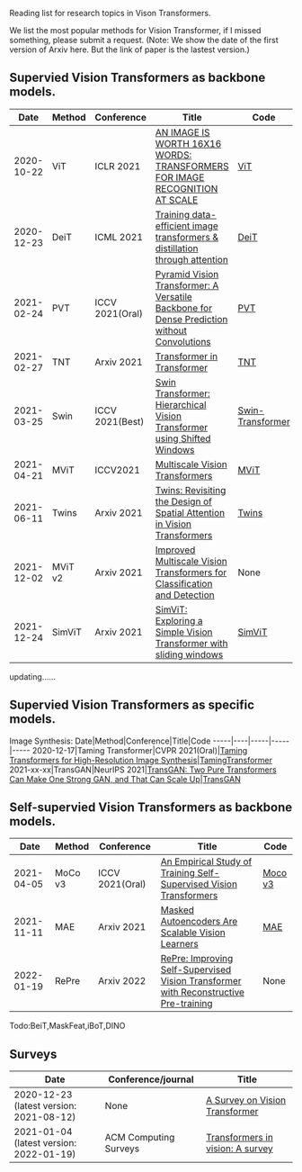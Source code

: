 Reading list for research topics in Vison Transformers.

We list the most popular methods for Vision Transformer, if I missed something, please submit a request.
(Note: We show the date of the first version of Arxiv here. But the link of paper is the lastest version.)


## Supervied Vision Transformers as backbone models.

Date|Method|Conference|Title|Code
-----|----|-----|-----|-----
2020-10-22|ViT|ICLR 2021|[AN IMAGE IS WORTH 16X16 WORDS: TRANSFORMERS FOR IMAGE RECOGNITION AT SCALE](https://arxiv.org/abs/2010.11929)|[ViT](https://github.com/google-research/vision_transformer)
2020-12-23|DeiT|ICML 2021|[Training data-efficient image transformers & distillation through attention](https://arxiv.org/pdf/2012.12877.pdf)|[DeiT](https://github.com/facebookresearch/deit)
2021-02-24|PVT|ICCV 2021(Oral)|[Pyramid Vision Transformer: A Versatile Backbone for Dense Prediction without Convolutions](https://arxiv.org/pdf/2102.12122.pdf)|[PVT](https://github.com/whai362/PVT)
2021-02-27|TNT|Arxiv 2021|[Transformer in Transformer](https://arxiv.org/pdf/2103.00112.pdf)|[TNT](https://gitee.com/mindspore/mindspore/tree/master/model_zoo/research/cv/TNT)
2021-03-25|Swin|ICCV 2021(Best)|[Swin Transformer: Hierarchical Vision Transformer using Shifted Windows](https://arxiv.org/pdf/2103.14030v2.pdf)|[Swin-Transformer](https://github.com/microsoft/Swin-Transformer)
2021-04-21|MViT|ICCV2021|[Multiscale Vision Transformers](https://arxiv.org/pdf/2104.11227.pdf)|[MViT](https:/github.com/facebookresearch/SlowFast)
2021-06-11|Twins|Arxiv 2021|[Twins: Revisiting the Design of Spatial Attention in Vision Transformers](https://arxiv.org/abs/2104.13840)|[Twins](https://github.com/Meituan-AutoML/Twins)
2021-12-02|MViT v2|Arxiv 2021|[Improved Multiscale Vision Transformers for Classification and Detection](https://arxiv.org/pdf/2112.01526.pdf)| None
2021-12-24|SimViT|Arxiv 2021|[SimViT: Exploring a Simple Vision Transformer with sliding windows](https://arxiv.org/pdf/2112.13085.pdf)|[SimViT](https://github.com/ucasligang/SimViT)
updating......

## Supervied Vision Transformers as specific models.
Image Synthesis:
Date|Method|Conference|Title|Code
-----|----|-----|-----|-----
2020-12-17|Taming Transformer|CVPR 2021(Oral)|[Taming Transformers for High-Resolution Image Synthesis](https://openaccess.thecvf.com/content/CVPR2021/papers/Esser_Taming_Transformers_for_High-Resolution_Image_Synthesis_CVPR_2021_paper.pdf)|[TamingTransformer](https://github.com/CompVis/taming-transformers)
2021-xx-xx|TransGAN|NeurIPS 2021|[TransGAN: Two Pure Transformers Can Make One Strong GAN, and That Can Scale Up](https://proceedings.neurips.cc/paper/2021/file/7c220a2091c26a7f5e9f1cfb099511e3-Paper.pdf)|[TransGAN](https://github.com/VITA-Group/TransGAN)

## Self-supervied Vision Transformers as backbone models.
Date|Method|Conference|Title|Code
-----|----|-----|-----|-----
2021-04-05|MoCo v3|ICCV 2021(Oral)|[An Empirical Study of Training Self-Supervised Vision Transformers](https://arxiv.org/pdf/2104.02057.pdf)|[Moco v3](https://github.com/facebookresearch/moco-v3)
2021-11-11|MAE|Arxiv 2021|[Masked Autoencoders Are Scalable Vision Learners](https://arxiv.org/pdf/2111.06377.pdf)|[MAE](https://github.com/facebookresearch/mae)
2022-01-19|RePre|Arxiv 2022|[RePre: Improving Self-Supervised Vision Transformer with Reconstructive Pre-training](https://arxiv.org/pdf/2201.06857.pdf)|None


Todo:BeiT,MaskFeat,iBoT,DINO

## Surveys

Date|Conference/journal|Title|
-----|----|-----
2020-12-23 (latest version: 2021-08-12)|None|[A Survey on Vision Transformer](https://arxiv.org/pdf/2012.12556.pdf)
2021-01-04 (latest version: 2022-01-19)|ACM Computing Surveys|[Transformers in vision: A survey](https://arxiv.org/pdf/2101.01169.pdf)


